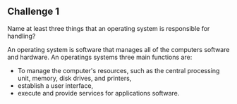## Challenge 1

Name at least three things that an operating system is responsible for handling?

An operating system is software that manages all of the computers software and hardware. An operatings systems three main functions are:

* To manage the computer's resources, such as the central processing unit, memory, disk drives, and printers,
* establish a user interface,
* execute and provide services for applications software.
